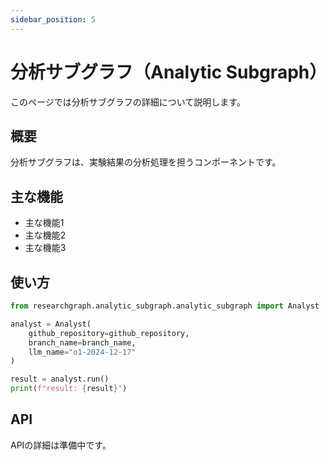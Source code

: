 ```yaml
---
sidebar_position: 5
---
```


# 分析サブグラフ（Analytic Subgraph）

このページでは分析サブグラフの詳細について説明します。

## 概要

分析サブグラフは、実験結果の分析処理を担うコンポーネントです。

## 主な機能

- 主な機能1
- 主な機能2
- 主な機能3

## 使い方

```python
from researchgraph.analytic_subgraph.analytic_subgraph import Analyst

analyst = Analyst(
    github_repository=github_repository,
    branch_name=branch_name,
    llm_name="o1-2024-12-17"
)

result = analyst.run()
print(f"result: {result}")
```

## API

APIの詳細は準備中です。
